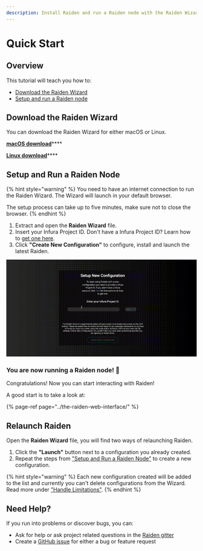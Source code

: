 ```yaml
---
description: Install Raiden and run a Raiden node with the Raiden Wizard
---
```


# Quick Start

## Overview

This tutorial will teach you how to:

* [Download the Raiden Wizard](./#download-the-raiden-wizard)
* [Setup and run a Raiden node](./#setup-and-run-a-raiden-node)

## Download the Raiden Wizard

You can download the Raiden Wizard for either macOS or Linux.

[**macOS download**](https://github.com/raiden-network/raiden-installer/releases/download/v0.100.5-dev0/raiden_wizard.macOS.zip)\*\*\*\*

[**Linux download**](https://github.com/raiden-network/raiden-installer/releases/download/v0.100.5-dev0/raiden_wizard.linux-gnu.zip)\*\*\*\*

## **Setup and Run a Raiden Node**

{% hint style="warning" %}
You need to have an internet connection to run the Raiden Wizard. The Wizard will launch in your default browser.

The setup process can take up to five minutes, make sure not to close the browser.
{% endhint %}

1. Extract and open the **Raiden Wizard** file.
2. Insert your Infura Project ID. Don't have a Infura Project ID? Learn how to [get one here](./#get-an-infura-project-id).
3. Click **"Create New Configuration"** to configure, install and launch the latest Raiden.

![The Raiden Wizard Setup Process](../.gitbook/assets/raiden_wizard_installation_process.gif)

### You are now running a Raiden node! 🎉

Congratulations! Now you can start interacting with Raiden!

A good start is to take a look at:

{% page-ref page="../the-raiden-web-interface/" %}

## Relaunch Raiden

Open the **Raiden Wizard** file, you will find two ways of relaunching Raiden.

1. Click the **"Launch"** button next to a configuration you already created.
2. Repeat the steps from ["Setup and Run a Raiden Node"](./#setup-and-run-a-raiden-node) to create a new configuration.

{% hint style="warning" %}
Each new configuration created will be added to the list and currently you can't delete configurations from the Wizard. Read more under ["Handle Limitations"](known-issues.md).
{% endhint %}

## Need Help?

If you run into problems or discover bugs, you can:

* Ask for help or ask project related questions in the [Raiden gitter](https://gitter.im/raiden-network/raiden)
* Create a [GitHub issue](https://github.com/raiden-network/raiden/issues/new/choose) for either a bug or feature request

